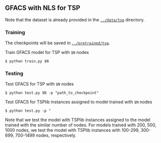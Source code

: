 ## GFACS with NLS for TSP

Note that the dataset is already provided in the [`../data/tsp`](../data/tsp) directory.

### Training

The checkpoints will be saved in [`../pretrained/tsp`](../pretrained/tsp).

Train GFACS model for TSP with `$N` nodes
```raw
$ python train.py $N
```


### Testing

Test GFACS for TSP with `$N` nodes
```raw
$ python test.py $N -p "path_to_checkpoint"
```

Test GFACS for TSPlib instances assigned to model trained with `$N` nodes
```raw
$ python test.py -p "
```

Note that we test the model with TSPlib instances assigned to the model trained with the similar number of nodes. For models trained with 200, 500, 1000 nodes, we test the model with TSPlib instances with 100-299, 300-699, 700-1499 nodes, respectively.
